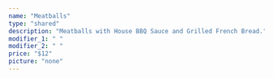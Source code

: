 ```yaml
---
name: "Meatballs"
type: "shared"
description: "Meatballs with House BBQ Sauce and Grilled French Bread."
modifier_1: " "
modifier_2: " "
price: "$12"
picture: "none"
---
```

